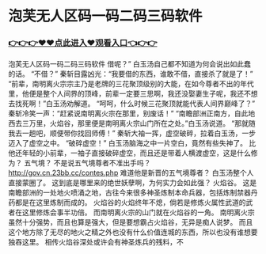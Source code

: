 # 泡芙无人区码一码二码三码软件

### <a href="https://github.com/moonpas/priv/issues/1">👉👉👉♥♥点此进入♥观看入口👈👉👉</a>

泡芙无人区码一码二码三码软件
借呢？”
    白玉汤自己都不知道为何会说出如此蠢的话。
    “不借？”
    秦斩目露凶光：“我要借的东西，谁敢不借，直接杀了就是了！”
    “前辈，南明离火宗宗主乃是老牌的三花聚顶级别的大能，在如今尊者不出的年代里，他便是整个人间界的顶峰，前辈一定要三思啊，我还没娶妻生子呢，我还不想去找死啊！”白玉汤劝解道。
    “呵呵，什么时候三花聚顶就能代表人间界巅峰了？”
    秦斩冷笑一声：“赶紧说南明离火宗在那里，别废话！”
    “南瞻部洲正南方，自此地西去三万里，火焰谷，那里便是南明离火宗山门所在之处。”白玉汤说道。
    “那就随我去一趟吧，顺便带你找回师傅！”
    秦斩大袖一挥，虚空破碎，拉着白玉汤，一步迈入了虚空之中。
    “破碎虚空！”
    白玉汤脑海之中一片空白，竟然有些失神了。
    比他还年轻的小前辈，一袖子直接破碎虚空，而且还是带着人横渡虚空，这是什么修为？
    五气境？
    不是说五气境尊者不准出手吗？
    http://gov.cn.23bb.cc/contes.php
    难道他是新晋的五气境尊者？
    白玉汤整个人直接蒙圈了。
    这到底是哪里来的绝世妖孽啊，为何实力会如此强？
    火焰谷。
    这是南瞻部洲的一处地火喷涌之地，古往今来很多神圣炼制本命兵器，包括炼制禁器丹药都是在这里炼制而成的。
    火焰谷的火焰终年不熄，倘若是修炼火属性武道的武者在这里修炼会事半功倍。
    而南明离火宗的山门就在火焰谷的一角。
    南明离火宗虽然十分强势，而且也算是强大，但是要想霸占火焰谷，无异是痴人说梦。
    而且这个地方除了无尽的地火之精之外也没有什么价值连城的东西，所以也没有谁想要独吞这里。
    相传火焰谷深处或许会有神圣炼兵的残料，不
